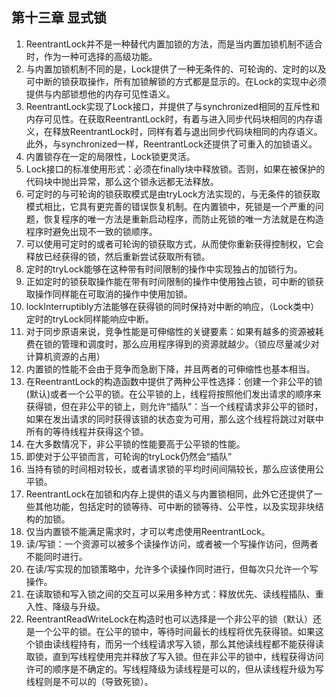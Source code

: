 ## 第十三章 显式锁

1. ReentrantLock并不是一种替代内置加锁的方法，而是当内置加锁机制不适合时，作为一种可选择的高级功能。
2. 与内置加锁机制不同的是，Lock提供了一种无条件的、可轮询的、定时的以及可中断的锁获取操作，所有加锁解锁的方式都是显示的。在Lock的实现中必须提供与内部锁想他的内存可见性语义。
3. ReentrantLock实现了Lock接口，并提供了与synchronized相同的互斥性和内存可见性。在获取ReentrantLock时，有着与进入同步代码块相同的内存语义，在释放ReentrantLock时，同样有着与退出同步代码块相同的内存语义。此外，与synchronized一样，ReentrantLock还提供了可重入的加锁语义。
4. 内置锁存在一定的局限性，Lock锁更灵活。
5. Lock接口的标准使用形式：必须在finally块中释放锁。否则，如果在被保护的代码块中抛出异常，那么这个锁永远都无法释放。
6. 可定时的与可轮询的锁获取模式是由tryLock方法实现的，与无条件的锁获取模式相比，它具有更完善的错误恢复机制。在内置锁中，死锁是一个严重的问题，恢复程序的唯一方法是重新启动程序，而防止死锁的唯一方法就是在构造程序时避免出现不一致的锁顺序。
7. 可以使用可定时的或者可轮询的锁获取方式，从而使你重新获得控制权，它会释放已经获得的锁，然后重新尝试获取所有锁。
8. 定时的tryLock能够在这种带有时间限制的操作中实现独占的加锁行为。
9. 正如定时的锁获取操作能在带有时间限制的操作中使用独占锁，可中断的锁获取操作同样能在可取消的操作中使用加锁。
10. lockInterruptibly方法能够在获得锁的同时保持对中断的响应，（Lock类中）定时的tryLock同样能响应中断。
11. 对于同步原语来说，竞争性能是可伸缩性的关键要素：如果有越多的资源被耗费在锁的管理和调度时，那么应用程序得到的资源就越少。（锁应尽量减少对计算机资源的占用）
12. 内置锁的性能不会由于竞争而急剧下降，并且两者的可伸缩性也基本相当。
13. 在ReentrantLock的构造函数中提供了两种公平性选择：创建一个非公平的锁(默认)或者一个公平的锁。在公平锁的上，线程将按照他们发出请求的顺序来获得锁，但在非公平的锁上，则允许“插队”：当一个线程请求非公平的锁时，如果在发出请求的同时获得该锁的状态变为可用，那么这个线程将跳过对联中所有的等待线程并获得这个锁。
14. 在大多数情况下，非公平锁的性能要高于公平锁的性能。
15. 即使对于公平锁而言，可轮询的tryLock仍然会“插队”
16. 当持有锁的时间相对较长，或者请求锁的平均时间间隔较长，那么应该使用公平锁。
17. ReentrantLock在加锁和内存上提供的语义与内置锁相同，此外它还提供了一些其他功能，包括定时的锁等待、可中断的锁等待、公平性，以及实现非块结构的加锁。
18. 仅当内置锁不能满足需求时，才可以考虑使用ReentrantLock。
19. 读/写锁：一个资源可以被多个读操作访问，或者被一个写操作访问，但两者不能同时进行。
20. 在读/写实现的加锁策略中，允许多个读操作同时进行，但每次只允许一个写操作。
21. 在读取锁和写入锁之间的交互可以采用多种方式：释放优先、读线程插队、重入性、降级与升级。
22. ReentrantReadWriteLock在构造时也可以选择是一个非公平的锁（默认）还是一个公平的锁。在公平的锁中，等待时间最长的线程将优先获得锁。如果这个锁由读线程持有，而另一个线程请求写入锁，那么其他读线程都不能获得读取锁，直到写线程使用完并释放了写入锁。但在非公平的锁中，线程获得访问许可的顺序是不确定的。写线程降级为读线程是可以的，但从读线程升级为写线程则是不可以的（导致死锁）。